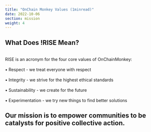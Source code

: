 ```yaml
---
title: "OnChain Monkey Values (1minread)"
date: 2022-10-06
section: mission
weight: 4
---
```



## What Does !RISE Mean?
\
RISE is an acronym for the four core values of OnChainMonkey:
\
\
•	Respect - we treat everyone with respect
\
\
•	Integrity - we strive for the highest ethical standards
\
\
•	Sustainability - we create for the future
\
\
•	Experimentation - we try new things to find better solutions

## Our mission is to empower communities to be catalysts for positive collective action.



